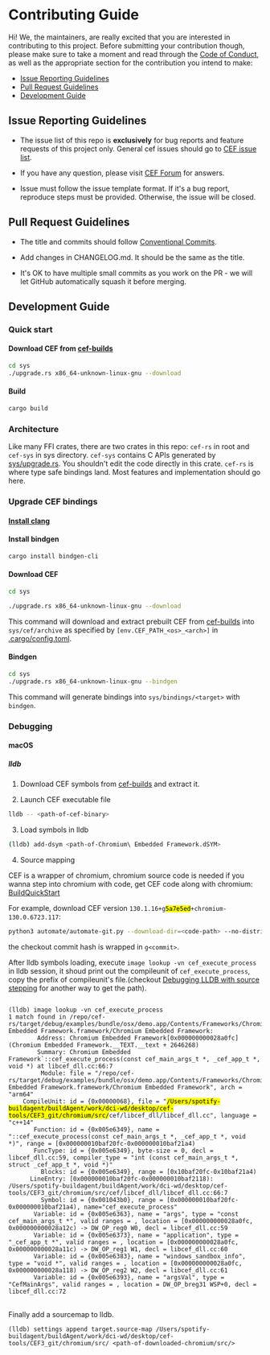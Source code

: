 # Contributing Guide

Hi! We, the maintainers, are really excited that you are interested in contributing to this project. Before submitting your contribution though, please make sure to take a moment and read through the [Code of Conduct](CODE_OF_CONDUCT.md), as well as the appropriate section for the contribution you intend to make:

- [Issue Reporting Guidelines](#issue-reporting-guidelines)
- [Pull Request Guidelines](#pull-request-guidelines)
- [Development Guide](#development-guide)

## Issue Reporting Guidelines

- The issue list of this repo is **exclusively** for bug reports and feature requests of this project only. General cef issues should go to [CEF issue list](https://github.com/chromiumembedded/cef/issues).

- If you have any question, please visit [CEF Forum](https://magpcss.org/ceforum/index.php) for answers.

- Issue must follow the issue template format. If it's a bug report, reproduce steps must be provided. Otherwise, the issue will be closed.

## Pull Request Guidelines

- The title and commits should follow [Conventional Commits](https://www.conventionalcommits.org/en/v1.0.0-beta.4/).

- Add changes in CHANGELOG.md. It should be the same as the title.

- It's OK to have multiple small commits as you work on the PR - we will let GitHub automatically squash it before merging.

## Development Guide

### Quick start

#### Download CEF from [cef-builds](https://cef-builds.spotifycdn.com/index.html)

```sh
cd sys
./upgrade.rs x86_64-unknown-linux-gnu --download
```

#### Build

```sh
cargo build
```

### Architecture

Like many FFI crates, there are two crates in this repo: `cef-rs` in root and `cef-sys` in sys directory. `cef-sys` contains C APIs generated by [sys/upgrade.rs](./sys/upgrade.rs). You shouldn't edit the code directly in this crate. `cef-rs` is where type safe bindings land. Most features and implementation should go here.

### Upgrade CEF bindings

#### [Install clang](https://github.com/rust-lang/rust-bindgen/blob/main/book/src/requirements.md#clang)

#### Install bindgen

```sh
cargo install bindgen-cli
```

#### Download CEF

```sh
cd sys

./upgrade.rs x86_64-unknown-linux-gnu --download
```
This command will download and extract prebuilt CEF from [cef-builds](https://cef-builds.spotifycdn.com/index.html) into `sys/cef/archive` as specified by `[env.CEF_PATH_<os>_<arch>]` in [.cargo/config.toml](./.cargo/config.toml).

#### Bindgen

```sh
cd sys
./upgrade.rs x86_64-unknown-linux-gnu --bindgen
```
This command will generate bindings into `sys/bindings/<target>` with `bindgen`.

### Debugging

#### macOS

##### lldb

1. Download CEF symbols from [cef-builds](https://cef-builds.spotifycdn.com/index.html) and extract it.

2. Launch CEF executable file

```sh
lldb -- <path-of-cef-binary>
```

3. Load symbols in lldb

```sh
(lldb) add-dsym <path-of-Chromium\ Embedded Framework.dSYM>
```

4. Source mapping

CEF is a wrapper of chromium, chromium source code is needed if you wanna step into chromium with code, get CEF code along with chromium: [BuildQuickStart](https://bitbucket.org/chromiumembedded/cef/wiki/MasterBuildQuickStart.md)

For example, download CEF version <code>130.1.16+g<mark>5a7e5ed</mark>+chromium-130.0.6723.117</code>:

```sh
python3 automate/automate-git.py --download-dir=<code-path> --no-distrib --no-build --arm64-build --checkout 5a7e5ed
```

the checkout commit hash is wrapped in `g<commit>`.

After lldb symbols loading, execute `image lookup -vn cef_execute_process` in lldb session, it shoud print out the compileunit of `cef_execute_process`, copy the prefix of compileunit's file.(checkout [Debugging LLDB with source stepping](https://werat.dev/blog/debugging-lldb-with-source-stepping/) for another way to get the path).

<pre>
<code>
(lldb) image lookup -vn cef_execute_process
1 match found in /repo/cef-rs/target/debug/examples/bundle/osx/demo.app/Contents/Frameworks/Chromium Embedded Framework.framework/Chromium Embedded Framework:
        Address: Chromium Embedded Framework[0x000000000028a0fc] (Chromium Embedded Framework.__TEXT.__text + 2646268)
        Summary: Chromium Embedded Framework`::cef_execute_process(const cef_main_args_t *, _cef_app_t *, void *) at libcef_dll.cc:66:7
         Module: file = "/repo/cef-rs/target/debug/examples/bundle/osx/demo.app/Contents/Frameworks/Chromium Embedded Framework.framework/Chromium Embedded Framework", arch = "arm64"
    CompileUnit: id = {0x00000068}, file = "<mark>/Users/spotify-buildagent/buildAgent/work/dci-wd/desktop/cef-tools/CEF3_git/chromium/src/</mark>cef/libcef_dll/libcef_dll.cc", language = "c++14"
       Function: id = {0x005e6349}, name = "::cef_execute_process(const cef_main_args_t *, _cef_app_t *, void *)", range = [0x000000010baf20fc-0x000000010baf21a4)
       FuncType: id = {0x005e6349}, byte-size = 0, decl = libcef_dll.cc:59, compiler_type = "int (const cef_main_args_t *, struct _cef_app_t *, void *)"
         Blocks: id = {0x005e6349}, range = [0x10baf20fc-0x10baf21a4)
      LineEntry: [0x000000010baf20fc-0x000000010baf2118): /Users/spotify-buildagent/buildAgent/work/dci-wd/desktop/cef-tools/CEF3_git/chromium/src/cef/libcef_dll/libcef_dll.cc:66:7
         Symbol: id = {0x001043b0}, range = [0x000000010baf20fc-0x000000010baf21a4), name="cef_execute_process"
       Variable: id = {0x005e6363}, name = "args", type = "const cef_main_args_t *", valid ranges = <block>, location = [0x000000000028a0fc, 0x000000000028a12c) -> DW_OP_reg0 W0, decl = libcef_dll.cc:59
       Variable: id = {0x005e6373}, name = "application", type = "_cef_app_t *", valid ranges = <block>, location = [0x000000000028a0fc, 0x000000000028a11c) -> DW_OP_reg1 W1, decl = libcef_dll.cc:60
       Variable: id = {0x005e6383}, name = "windows_sandbox_info", type = "void *", valid ranges = <block>, location = [0x000000000028a0fc, 0x000000000028a118) -> DW_OP_reg2 W2, decl = libcef_dll.cc:61
       Variable: id = {0x005e6393}, name = "argsVal", type = "CefMainArgs", valid ranges = <block>, location = DW_OP_breg31 WSP+0, decl = libcef_dll.cc:72
</code>
</pre>

Finally add a sourcemap to lldb.

```
(lldb) settings append target.source-map /Users/spotify-buildagent/buildAgent/work/dci-wd/desktop/cef-tools/CEF3_git/chromium/src/ <path-of-downloaded-chromium/src/>
```



